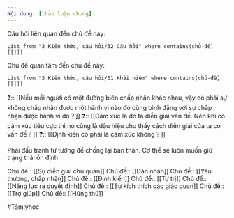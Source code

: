 ```yaml
---
Nội dung: [thảo luận chung]
---
```


Câu hỏi liên quan đến chủ đề này:
```dataview
List from "3 Kiến thức, câu hỏi/32 Câu hỏi" where contains(chủ-đề,[[]]) 
```

Chủ đề quan tâm đến chủ đề này:
```dataview
List from "3 Kiến thức, câu hỏi/31 Khái niệm" where contains(chủ-đề,[[]]) 
```
 
❓:: [[Nếu mỗi người có một đường biên chấp nhận khác nhau, vậy có phải sự không chấp nhận được một hành vi nào đó cũng bình đẳng với sự chấp nhận được hành vi đó？]] 
❓:: [[Cảm xúc là do ta diễn giải vấn đề. Nên khi có cảm xúc tiêu cực thì nó cũng là dấu hiệu cho thấy cách diễn giải của ta có vấn đề？]] 
❓:: [[Định kiến có phải là cảm xúc không？]]

Phải đấu tranh tư tưởng để chống lại bản thân. Cơ thể sẽ luôn muốn giữ trạng thái ổn định

Chủ đề:: [[Sự diễn giải chủ quan]]
Chủ đề:: [[Dán nhãn]]
Chủ đề:: [[Yêu thương, chấp nhận]]
Chủ đề:: [[Định kiến]]
Chủ đề:: [[Tự trị]]
Chủ đề:: [[Năng lực ra quyết định]]
Chủ đề:: [[Sự kích thích các giác quan]]
Chủ đề:: [[Trợ giúp]]
Chủ đề:: [[Hứng thú]]

#Tâmlýhọc